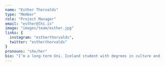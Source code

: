 ```yaml
---
name: "Esther Thorvalds"
type: "Member"
role: "Project Manager"
email: "esther@lhi.is"
image: "images/team/esther.jpg"
links: {
  instagram: "estherthorvalds",
  twitter: "estherthorvalds"
}
pronouns: "she/her"
bio: "I’m a long-term Uni. Iceland student with degrees in culture and communication, creative writing and comparative literature. I have been working in the music and culture industry for a decade; managing, planning and promoting all sorts of music projects, artists, festivals and conferences in Iceland as well as abroad. I'm passionate about connecting with and designing for all sorts of users and promoting equality and diversity."
---
```


